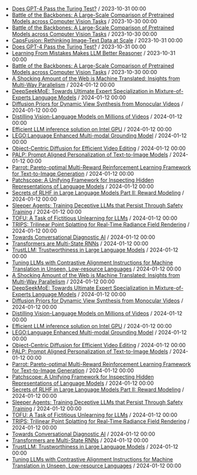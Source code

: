 - [Does GPT-4 Pass the Turing Test?](https://github.com/deep-diver/hf-daily-paper-newsletter/blob/main/archive/2/2023-10-31+Does+GPT-4+Pass+the+Turing+Test%3F.yaml) / 2023-10-31 00:00
- [Battle of the Backbones: A Large-Scale Comparison of Pretrained Models across Computer Vision Tasks](https://github.com/deep-diver/hf-daily-paper-newsletter/blob/main/archive/5/2023-10-30+Battle+of+the+Backbones%3A+A+Large-Scale+Comparison+of+Pretrained+Models+across+Computer+Vision+Tasks.yaml) / 2023-10-30 00:00
- [Battle of the Backbones: A Large-Scale Comparison of Pretrained Models across Computer Vision Tasks](https://github.com/deep-diver/hf-daily-paper-newsletter/blob/main/archive/6/2023-10-30+Battle+of+the+Backbones%3A+A+Large-Scale+Comparison+of+Pretrained+Models+across+Computer+Vision+Tasks.yaml) / 2023-10-30 00:00
- [CapsFusion: Rethinking Image-Text Data at Scale](https://github.com/deep-diver/hf-daily-paper-newsletter/blob/main/archive/6/2023-10-31+CapsFusion%3A+Rethinking+Image-Text+Data+at+Scale.yaml) / 2023-10-31 00:00
- [Does GPT-4 Pass the Turing Test?](https://github.com/deep-diver/hf-daily-paper-newsletter/blob/main/archive/6/2023-10-31+Does+GPT-4+Pass+the+Turing+Test%3F.yaml) / 2023-10-31 00:00
- [Learning From Mistakes Makes LLM Better Reasoner](https://github.com/deep-diver/hf-daily-paper-newsletter/blob/main/archive/6/2023-10-31+Learning+From+Mistakes+Makes+LLM+Better+Reasoner.yaml) / 2023-10-31 00:00
- [Battle of the Backbones: A Large-Scale Comparison of Pretrained Models across Computer Vision Tasks](https://github.com/deep-diver/hf-daily-paper-newsletter/blob/main/archive/7/2023-10-30+Battle+of+the+Backbones%3A+A+Large-Scale+Comparison+of+Pretrained+Models+across+Computer+Vision+Tasks.yaml) / 2023-10-30 00:00
- [A Shocking Amount of the Web is Machine Translated: Insights from Multi-Way Parallelism](https://github.com/deep-diver/hf-daily-paper-newsletter/blob/main/archive/8/2024-01-12+A+Shocking+Amount+of+the+Web+is+Machine+Translated%3A+Insights+from+Multi-Way+Parallelism.yaml) / 2024-01-12 00:00
- [DeepSeekMoE: Towards Ultimate Expert Specialization in Mixture-of-Experts Language Models](https://github.com/deep-diver/hf-daily-paper-newsletter/blob/main/archive/8/2024-01-12+DeepSeekMoE%3A+Towards+Ultimate+Expert+Specialization+in+Mixture-of-Experts+Language+Models.yaml) / 2024-01-12 00:00
- [Diffusion Priors for Dynamic View Synthesis from Monocular Videos](https://github.com/deep-diver/hf-daily-paper-newsletter/blob/main/archive/8/2024-01-12+Diffusion+Priors+for+Dynamic+View+Synthesis+from+Monocular+Videos.yaml) / 2024-01-12 00:00
- [Distilling Vision-Language Models on Millions of Videos](https://github.com/deep-diver/hf-daily-paper-newsletter/blob/main/archive/8/2024-01-12+Distilling+Vision-Language+Models+on+Millions+of+Videos.yaml) / 2024-01-12 00:00
- [Efficient LLM inference solution on Intel GPU](https://github.com/deep-diver/hf-daily-paper-newsletter/blob/main/archive/8/2024-01-12+Efficient+LLM+inference+solution+on+Intel+GPU.yaml) / 2024-01-12 00:00
- [LEGO:Language Enhanced Multi-modal Grounding Model](https://github.com/deep-diver/hf-daily-paper-newsletter/blob/main/archive/8/2024-01-12+LEGO%3ALanguage+Enhanced+Multi-modal+Grounding+Model.yaml) / 2024-01-12 00:00
- [Object-Centric Diffusion for Efficient Video Editing](https://github.com/deep-diver/hf-daily-paper-newsletter/blob/main/archive/8/2024-01-12+Object-Centric+Diffusion+for+Efficient+Video+Editing.yaml) / 2024-01-12 00:00
- [PALP: Prompt Aligned Personalization of Text-to-Image Models](https://github.com/deep-diver/hf-daily-paper-newsletter/blob/main/archive/8/2024-01-12+PALP%3A+Prompt+Aligned+Personalization+of+Text-to-Image+Models.yaml) / 2024-01-12 00:00
- [Parrot: Pareto-optimal Multi-Reward Reinforcement Learning Framework for Text-to-Image Generation](https://github.com/deep-diver/hf-daily-paper-newsletter/blob/main/archive/8/2024-01-12+Parrot%3A+Pareto-optimal+Multi-Reward+Reinforcement+Learning+Framework+for+Text-to-Image+Generation.yaml) / 2024-01-12 00:00
- [Patchscope: A Unifying Framework for Inspecting Hidden Representations of Language Models](https://github.com/deep-diver/hf-daily-paper-newsletter/blob/main/archive/8/2024-01-12+Patchscope%3A+A+Unifying+Framework+for+Inspecting+Hidden+Representations+of+Language+Models.yaml) / 2024-01-12 00:00
- [Secrets of RLHF in Large Language Models Part II: Reward Modeling](https://github.com/deep-diver/hf-daily-paper-newsletter/blob/main/archive/8/2024-01-12+Secrets+of+RLHF+in+Large+Language+Models+Part+II%3A+Reward+Modeling.yaml) / 2024-01-12 00:00
- [Sleeper Agents: Training Deceptive LLMs that Persist Through Safety Training](https://github.com/deep-diver/hf-daily-paper-newsletter/blob/main/archive/8/2024-01-12+Sleeper+Agents%3A+Training+Deceptive+LLMs+that+Persist+Through+Safety+Training.yaml) / 2024-01-12 00:00
- [TOFU: A Task of Fictitious Unlearning for LLMs](https://github.com/deep-diver/hf-daily-paper-newsletter/blob/main/archive/8/2024-01-12+TOFU%3A+A+Task+of+Fictitious+Unlearning+for+LLMs.yaml) / 2024-01-12 00:00
- [TRIPS: Trilinear Point Splatting for Real-Time Radiance Field Rendering](https://github.com/deep-diver/hf-daily-paper-newsletter/blob/main/archive/8/2024-01-12+TRIPS%3A+Trilinear+Point+Splatting+for+Real-Time+Radiance+Field+Rendering.yaml) / 2024-01-12 00:00
- [Towards Conversational Diagnostic AI](https://github.com/deep-diver/hf-daily-paper-newsletter/blob/main/archive/8/2024-01-12+Towards+Conversational+Diagnostic+AI.yaml) / 2024-01-12 00:00
- [Transformers are Multi-State RNNs](https://github.com/deep-diver/hf-daily-paper-newsletter/blob/main/archive/8/2024-01-12+Transformers+are+Multi-State+RNNs.yaml) / 2024-01-12 00:00
- [TrustLLM: Trustworthiness in Large Language Models](https://github.com/deep-diver/hf-daily-paper-newsletter/blob/main/archive/8/2024-01-12+TrustLLM%3A+Trustworthiness+in+Large+Language+Models.yaml) / 2024-01-12 00:00
- [Tuning LLMs with Contrastive Alignment Instructions for Machine Translation in Unseen, Low-resource Languages](https://github.com/deep-diver/hf-daily-paper-newsletter/blob/main/archive/8/2024-01-12+Tuning+LLMs+with+Contrastive+Alignment+Instructions+for+Machine+Translation+in+Unseen%2C+Low-resource+Languages.yaml) / 2024-01-12 00:00
- [A Shocking Amount of the Web is Machine Translated: Insights from Multi-Way Parallelism](https://github.com/deep-diver/hf-daily-paper-newsletter/blob/main/archive/9/2024-01-12+A+Shocking+Amount+of+the+Web+is+Machine+Translated%3A+Insights+from+Multi-Way+Parallelism.yaml) / 2024-01-12 00:00
- [DeepSeekMoE: Towards Ultimate Expert Specialization in Mixture-of-Experts Language Models](https://github.com/deep-diver/hf-daily-paper-newsletter/blob/main/archive/9/2024-01-12+DeepSeekMoE%3A+Towards+Ultimate+Expert+Specialization+in+Mixture-of-Experts+Language+Models.yaml) / 2024-01-12 00:00
- [Diffusion Priors for Dynamic View Synthesis from Monocular Videos](https://github.com/deep-diver/hf-daily-paper-newsletter/blob/main/archive/9/2024-01-12+Diffusion+Priors+for+Dynamic+View+Synthesis+from+Monocular+Videos.yaml) / 2024-01-12 00:00
- [Distilling Vision-Language Models on Millions of Videos](https://github.com/deep-diver/hf-daily-paper-newsletter/blob/main/archive/9/2024-01-12+Distilling+Vision-Language+Models+on+Millions+of+Videos.yaml) / 2024-01-12 00:00
- [Efficient LLM inference solution on Intel GPU](https://github.com/deep-diver/hf-daily-paper-newsletter/blob/main/archive/9/2024-01-12+Efficient+LLM+inference+solution+on+Intel+GPU.yaml) / 2024-01-12 00:00
- [LEGO:Language Enhanced Multi-modal Grounding Model](https://github.com/deep-diver/hf-daily-paper-newsletter/blob/main/archive/9/2024-01-12+LEGO%3ALanguage+Enhanced+Multi-modal+Grounding+Model.yaml) / 2024-01-12 00:00
- [Object-Centric Diffusion for Efficient Video Editing](https://github.com/deep-diver/hf-daily-paper-newsletter/blob/main/archive/9/2024-01-12+Object-Centric+Diffusion+for+Efficient+Video+Editing.yaml) / 2024-01-12 00:00
- [PALP: Prompt Aligned Personalization of Text-to-Image Models](https://github.com/deep-diver/hf-daily-paper-newsletter/blob/main/archive/9/2024-01-12+PALP%3A+Prompt+Aligned+Personalization+of+Text-to-Image+Models.yaml) / 2024-01-12 00:00
- [Parrot: Pareto-optimal Multi-Reward Reinforcement Learning Framework for Text-to-Image Generation](https://github.com/deep-diver/hf-daily-paper-newsletter/blob/main/archive/9/2024-01-12+Parrot%3A+Pareto-optimal+Multi-Reward+Reinforcement+Learning+Framework+for+Text-to-Image+Generation.yaml) / 2024-01-12 00:00
- [Patchscope: A Unifying Framework for Inspecting Hidden Representations of Language Models](https://github.com/deep-diver/hf-daily-paper-newsletter/blob/main/archive/9/2024-01-12+Patchscope%3A+A+Unifying+Framework+for+Inspecting+Hidden+Representations+of+Language+Models.yaml) / 2024-01-12 00:00
- [Secrets of RLHF in Large Language Models Part II: Reward Modeling](https://github.com/deep-diver/hf-daily-paper-newsletter/blob/main/archive/9/2024-01-12+Secrets+of+RLHF+in+Large+Language+Models+Part+II%3A+Reward+Modeling.yaml) / 2024-01-12 00:00
- [Sleeper Agents: Training Deceptive LLMs that Persist Through Safety Training](https://github.com/deep-diver/hf-daily-paper-newsletter/blob/main/archive/9/2024-01-12+Sleeper+Agents%3A+Training+Deceptive+LLMs+that+Persist+Through+Safety+Training.yaml) / 2024-01-12 00:00
- [TOFU: A Task of Fictitious Unlearning for LLMs](https://github.com/deep-diver/hf-daily-paper-newsletter/blob/main/archive/9/2024-01-12+TOFU%3A+A+Task+of+Fictitious+Unlearning+for+LLMs.yaml) / 2024-01-12 00:00
- [TRIPS: Trilinear Point Splatting for Real-Time Radiance Field Rendering](https://github.com/deep-diver/hf-daily-paper-newsletter/blob/main/archive/9/2024-01-12+TRIPS%3A+Trilinear+Point+Splatting+for+Real-Time+Radiance+Field+Rendering.yaml) / 2024-01-12 00:00
- [Towards Conversational Diagnostic AI](https://github.com/deep-diver/hf-daily-paper-newsletter/blob/main/archive/9/2024-01-12+Towards+Conversational+Diagnostic+AI.yaml) / 2024-01-12 00:00
- [Transformers are Multi-State RNNs](https://github.com/deep-diver/hf-daily-paper-newsletter/blob/main/archive/9/2024-01-12+Transformers+are+Multi-State+RNNs.yaml) / 2024-01-12 00:00
- [TrustLLM: Trustworthiness in Large Language Models](https://github.com/deep-diver/hf-daily-paper-newsletter/blob/main/archive/9/2024-01-12+TrustLLM%3A+Trustworthiness+in+Large+Language+Models.yaml) / 2024-01-12 00:00
- [Tuning LLMs with Contrastive Alignment Instructions for Machine Translation in Unseen, Low-resource Languages](https://github.com/deep-diver/hf-daily-paper-newsletter/blob/main/archive/9/2024-01-12+Tuning+LLMs+with+Contrastive+Alignment+Instructions+for+Machine+Translation+in+Unseen%2C+Low-resource+Languages.yaml) / 2024-01-12 00:00
